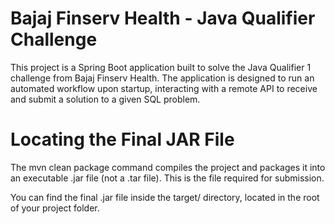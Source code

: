 # Bajaj Finserv Health - Java Qualifier Challenge

This project is a Spring Boot application built to solve the Java Qualifier 1 challenge from Bajaj Finserv Health. The application is designed to run an automated workflow upon startup, interacting with a remote API to receive and submit a solution to a given SQL problem.



# Locating the Final JAR File
The mvn clean package command compiles the project and packages it into an executable .jar file (not a .tar file). This is the file required for submission.

You can find the final .jar file inside the target/ directory, located in the root of your project folder.

